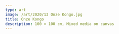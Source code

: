 ```yaml
---
type: art
image: /art/2020/13 Onze Kongo.jpg
title: Onze Kongo
description: 100 × 100 cm, Mixed media on canvas
---
```

